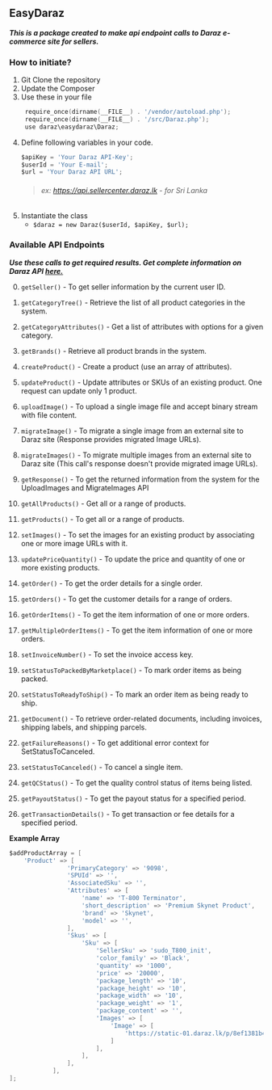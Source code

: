 ## EasyDaraz
***This is a package created to make api endpoint calls to Daraz e-commerce site for sellers.***

### How to initiate?
1. Git Clone the repository
2. Update the Composer
3. Use these in your file  
   ```go
    require_once(dirname(__FILE__) . '/vendor/autoload.php');
    require_once(dirname(__FILE__) . '/src/Daraz.php');
    use daraz\easydaraz\Daraz;
   ```
4. Define following variables in your code.
    ```go
    $apiKey = 'Your Daraz API-Key';
    $userId = 'Your E-mail';
    $url = 'Your Daraz API URL';
   ```
    > ###### ex: https://api.sellercenter.daraz.lk   - for Sri Lanka
5. Instantiate the class
    * `$daraz = new Daraz($userId, $apiKey, $url);`

### Available API Endpoints

***Use these calls to get required results. Get complete information on Daraz API [here.](https://www.daraz.com/sellerapi-docs)***
    
0. ``getSeller()`` - To get seller information by the current user ID.

1. ``getCategoryTree()`` - Retrieve the list of all product categories in the system.

2. ``getCategoryAttributes()`` -  Get a list of attributes with options for a given category.

3. ``getBrands()`` - Retrieve all product brands in the system.

4. ``createProduct()`` - Create a product (use an array of attributes).

5. ``updateProduct()`` - Update attributes or SKUs of an existing product. One request can update only 1 product.

6. ``uploadImage()`` - To upload a single image file and accept binary stream with file content.

7. ``migrateImage()`` - To migrate a single image from an external site to Daraz site (Response provides migrated Image URLs).

8. ``migrateImages()`` -  To migrate multiple images from an external site to Daraz site (This call's response doesn't provide migrated image URLs).

9. ``getResponse()`` - To get the returned information from the system for the UploadImages and MigrateImages API

10. ``getAllProducts()`` - Get all or a range of products.

11. ``getProducts()`` - To get all or a range of products.

12. ``setImages()`` - To set the images for an existing product by associating one or more image URLs with it.

13. ``updatePriceQuantity()`` - To update the price and quantity of one or more existing products.

14. ``getOrder()`` - To get the order details for a single order.

15. ``getOrders()`` - To get the customer details for a range of orders.

16. ``getOrderItems()`` - To get the item information of one or more orders.

17. ``getMultipleOrderItems()`` - To get the item information of one or more orders.

18. ``setInvoiceNumber()`` - To set the invoice access key.

19. ``setStatusToPackedByMarketplace()`` - To mark order items as being packed.

20. ``setStatusToReadyToShip()`` - To mark an order item as being ready to ship.

21. ``getDocument()`` - To retrieve order-related documents, including invoices, shipping labels, and shipping parcels.

22. ``getFailureReasons()`` - To get additional error context for SetStatusToCanceled.

23. ``setStatusToCanceled()`` - To cancel a single item.

24. ``getQCStatus()`` - To get the quality control status of items being listed.

25. ``getPayoutStatus()`` - To get the payout status for a specified period.

26. ``getTransactionDetails()`` - To get transaction or fee details for a specified period.

****Example Array****
```go
$addProductArray = [
    'Product' => [
                'PrimaryCategory' => '9098',
                'SPUId' => '',
                'AssociatedSku' => '',
                'Attributes' => [
                    'name' => 'T-800 Terminator',
                    'short_description' => 'Premium Skynet Product',
                    'brand' => 'Skynet',
                    'model' => '',
                ],
                'Skus' => [
                    'Sku' => [
                        'SellerSku' => 'sudo_T800_init',
                        'color_family' => 'Black',
                        'quantity' => '1000',
                        'price' => '20000',
                        'package_length' => '10',
                        'package_height' => '10',
                        'package_width' => '10',
                        'package_weight' => '1',
                        'package_content' => '',
                        'Images' => [
                            'Image' => [
                                'https://static-01.daraz.lk/p/8ef1381b408720516321407d91bd2a8f.jpg',
                            ]
                        ],
                    ],
                ],
            ],
];
```